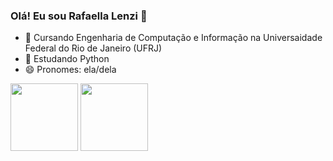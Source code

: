### Olá! Eu sou Rafaella Lenzi 👋

- 🔭 Cursando Engenharia de Computação e Informação na Universaidade Federal do Rio de Janeiro (UFRJ)
- 🌱 Estudando Python
- 😄 Pronomes: ela/dela

<div>
  <a href+"https://github.com/rafaellalenzi">
  <img height="108em" src="https://github-readme-stats.vercel.app/api?username=rafaellalenzi&show_icons=true&theme=tokyonight&include_all_comits=true&count_privae=true"/>
  <img height="108em" src="https://github-readme-stats.vercel.app/api/top-langs/?username=rafaellalenzi&layout=compact&langs_count=16&theme=tokyonight"/>  
</div>
